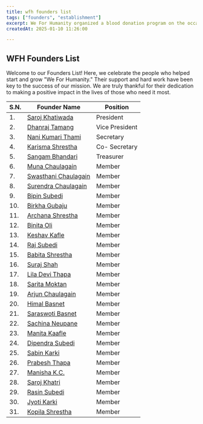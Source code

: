 ```yaml
---
title: wfh founders list
tags: ["founders", "establishment"]
excerpt: We For Humanity organized a blood donation program on the occasion of World Blood Donor Day on May 17, 2016, with the support of Charikot Hospital, Dolakha, where 19 individuals donated blood. The program was successfully completed with the presence and dedication of the organization’s officials, members, and guests.
createdAt: 2025-01-10 11:26:00

---
```


## WFH Founders List
Welcome to our Founders List! Here, we celebrate the people who helped start and grow "We For Humanity." Their support and hard work have been key to the success of our mission. We are truly thankful for their dedication to making a positive impact in the lives of those who need it most.

| S.N. | Founder Name                                                                | Position       |
|------|-----------------------------------------------------------------------------|----------------|
| 1.   | [Saroj Khatiwada](https://www.facebook.com/sarkhatiwada)                    | President      |
| 2.   | [Dhanraj Tamang](https://www.facebook.com/dhanraj.pakhrintamang)            | Vice President |
| 3.   | [Nani Kumari Thami](https://www.facebook.com/nani.thami.5)                  | Secretary      |
| 4.   | [Karisma Shrestha](https://www.facebook.com/karishma.shrestha.12177)        | Co- Secretary  |
| 5.   | [Sangam Bhandari](https://www.facebook.com/sangam.bhandari.18)              | Treasurer      |
| 6.   | [Muna Chaulagain](https://www.facebook.com/chaulagain.maunata)              | Member         |
| 7.   | [Swasthani Chaulagain](https://www.facebook.com/sita.chaulagain.522)        | Member         |
| 8.   | [Surendra Chaulagain](https://www.facebook.com/returnback.suren)            | Member         |
| 9.   | [Bipin Subedi](https://www.facebook.com/bipin.subedi.39)                    | Member         |
| 10.  | [Birkha Gubaju](https://www.facebook.com/gubhaju.birkha)                    | Member         |
| 11.  | [Archana Shrestha](https://www.facebook.com/Archanasherpa328015)            | Member         |
| 12.  | [Binita Oli](https://www.facebook.com/binita.oli.79)                        | Member         |
| 13.  | [Keshav Kafle](https://www.facebook.com/Ksav.kaf)                           | Member         |
| 14.  | [Raj Subedi](https://www.facebook.com/prayash.subedi.1)                     | Member         |
| 15.  | [Babita Shrestha](https://www.facebook.com/babita.shrestha.334)             | Member         |
| 16.  | [Suraj Shah](https://www.facebook.com/mandip.shahithakuri.1)                | Member         |
| 17.  | [Lila Devi Thapa](https://www.facebook.com/liladevi.thapa)                  | Member         |
| 18.  | [Sarita Moktan](https://www.facebook.com/sawreetaa.moktan)                  | Member         |
| 19.  | [Arjun Chaulagain](https://www.facebook.com/profile.php?id=100076834993616) | Member         |
| 20.  | [Himal Basnet](https://www.facebook.com/himal.basnet.96)                    | Member         |
| 21.  | [Saraswoti Basnet](https://www.facebook.com/saraswoti.basnet.355)           | Member         |
| 22.  | [Sachina Neupane](https://www.facebook.com/sachina.neupane)                 | Member         |
| 23.  | [Manita Kaafle](https://www.facebook.com/manita.kafle.7)                    | Member         |
| 24.  | [Dipendra Subedi](https://www.facebook.com/profile.php?id=100009456464612)  | Member         |
| 25.  | [Sabin Karki](https://www.facebook.com/sabin.karki.716)                     | Member         |
| 26.  | [Prabesh Thapa](https://www.facebook.com/Thaprabesh35)                      | Member         |
| 27.  | [Manisha K.C.](https://www.facebook.com/manisha.kc.5494)                    | Member         |
| 28.  | [Saroj Khatri](https://www.facebook.com/saroj.khatri.73700)                 | Member         |
| 29.  | [Rasin Subedi](https://www.facebook.com/rasin.subedi)                       | Member         |
| 30.  | [Jyoti Karki](https://www.facebook.com/profile.php?id=100041225693897)      | Member         |
| 31.  | [Kopila Shrestha](https://www.facebook.com/profile.php?id=100012532001702)  | Member         |
